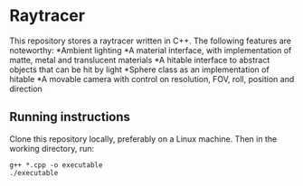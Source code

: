 # Raytracer
This repository stores a raytracer written in C++. The following features are noteworthy:
*Ambient lighting
*A material interface, with implementation of matte, metal and translucent materials
*A hitable interface to abstract objects that can be hit by light
*Sphere class as an implementation of hitable
*A movable camera with control on resolution, FOV, roll, position and direction

## Running instructions 
Clone this repository locally, preferably on a Linux machine.
Then in the working directory, run:
```
g++ *.cpp -o executable
./executable
```

